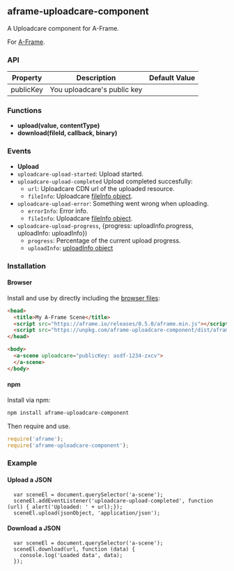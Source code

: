 ## aframe-uploadcare-component

A Uploadcare component for A-Frame.

For [A-Frame](https://aframe.io).

### API

| Property | Description | Default Value |
| -------- | ----------- | ------------- |
| publicKey  | You uploadcare's public key |               |

### Functions
- **upload(value, contentType)**
- **download(fileId, callback, binary)**

### Events
- **Upload**
 - `uploadcare-upload-started`: Upload started.
 - `uploadcare-upload-completed` Upload completed succesfully:
   - `url`: Uploadcare CDN url of the uploaded resource.
   - `fileInfo`: Uploadcare [fileInfo  object](https://uploadcare.com/documentation/javascript_api/#file-info).
 - `uploadcare-upload-error`: Something went wrong when uploading.
   - `errorInfo`: Error info.
   - `fileInfo`: Uploadcare [fileInfo  object](https://uploadcare.com/documentation/javascript_api/#file-info).
 - `uploadcare-upload-progress`, {progress: uploadInfo.progress, uploadInfo: uploadInfo})
   - `progress`: Percentage of the current upload progress.
   - `uploadInfo`: [uploadInfo object](https://uploadcare.com/documentation/javascript_api/#upload-info)

### Installation

#### Browser

Install and use by directly including the [browser files](dist):

```html
<head>
  <title>My A-Frame Scene</title>
  <script src="https://aframe.io/releases/0.5.0/aframe.min.js"></script>
  <script src="https://unpkg.com/aframe-uploadcare-component/dist/aframe-uploadcare-component.min.js"></script>
</head>

<body>
  <a-scene uploadcare="publicKey: asdf-1234-zxcv">
  </a-scene>
</body>
```

<!-- If component is accepted to the Registry, uncomment this. -->
<!--
Or with [angle](https://npmjs.com/package/angle/), you can install the proper
version of the component straight into your HTML file, respective to your
version of A-Frame:

```sh
angle install aframe-uploadcare-component
```
-->

#### npm

Install via npm:

```bash
npm install aframe-uploadcare-component
```

Then require and use.

```js
require('aframe');
require('aframe-uploadcare-component');
```

### Example
#### Upload a JSON
```
  var sceneEl = document.querySelector('a-scene');
  sceneEl.addEventListener('uploadcare-upload-completed', function (url) { alert('Uploaded: ' + url);});
  sceneEl.upload(jsonObject, 'application/json');
```

#### Download a JSON
```
  var sceneEl = document.querySelector('a-scene');
  sceneEl.download(url, function (data) {
    console.log('Loaded data', data);
  });
```
